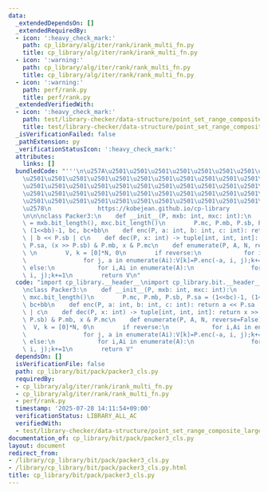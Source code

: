 ```yaml
---
data:
  _extendedDependsOn: []
  _extendedRequiredBy:
  - icon: ':heavy_check_mark:'
    path: cp_library/alg/iter/rank/irank_multi_fn.py
    title: cp_library/alg/iter/rank/irank_multi_fn.py
  - icon: ':warning:'
    path: cp_library/alg/iter/rank/rank_multi_fn.py
    title: cp_library/alg/iter/rank/rank_multi_fn.py
  - icon: ':warning:'
    path: perf/rank.py
    title: perf/rank.py
  _extendedVerifiedWith:
  - icon: ':heavy_check_mark:'
    path: test/library-checker/data-structure/point_set_range_composite_large_array.test.py
    title: test/library-checker/data-structure/point_set_range_composite_large_array.test.py
  _isVerificationFailed: false
  _pathExtension: py
  _verificationStatusIcon: ':heavy_check_mark:'
  attributes:
    links: []
  bundledCode: "'''\n\u257A\u2501\u2501\u2501\u2501\u2501\u2501\u2501\u2501\u2501\u2501\
    \u2501\u2501\u2501\u2501\u2501\u2501\u2501\u2501\u2501\u2501\u2501\u2501\u2501\
    \u2501\u2501\u2501\u2501\u2501\u2501\u2501\u2501\u2501\u2501\u2501\u2501\u2501\
    \u2501\u2501\u2501\u2501\u2501\u2501\u2501\u2501\u2501\u2501\u2501\u2501\u2501\
    \u2501\u2501\u2501\u2501\u2501\u2501\u2501\u2501\u2501\u2501\u2501\u2501\u2501\
    \u2578\n             https://kobejean.github.io/cp-library               \n'''\n\
    \n\n\nclass Packer3:\n    def __init__(P, mxb: int, mxc: int):\n        bb, bc\
    \ = mxb.bit_length(), mxc.bit_length()\n        P.mc, P.mb, P.sb, P.sa = (1<<bc)-1,\
    \ (1<<bb)-1, bc, bc+bb\n    def enc(P, a: int, b: int, c: int): return a << P.sa\
    \ | b << P.sb | c\n    def dec(P, x: int) -> tuple[int, int, int]: return x >>\
    \ P.sa, (x >> P.sb) & P.mb, x & P.mc\n    def enumerate(P, A, N, reverse=False):\
    \ \n        V, k = [0]*N, 0\n        if reverse:\n            for i,Ai in enumerate(A):\n\
    \                for j, a in enumerate(Ai):V[k]=P.enc(-a, i, j);k+=1\n       \
    \ else:\n            for i,Ai in enumerate(A):\n                for j, a in enumerate(Ai):V[k]=P.enc(a,\
    \ i, j);k+=1\n        return V\n"
  code: "import cp_library.__header__\nimport cp_library.bit.__header__\nimport cp_library.bit.pack.__header__\n\
    \nclass Packer3:\n    def __init__(P, mxb: int, mxc: int):\n        bb, bc = mxb.bit_length(),\
    \ mxc.bit_length()\n        P.mc, P.mb, P.sb, P.sa = (1<<bc)-1, (1<<bb)-1, bc,\
    \ bc+bb\n    def enc(P, a: int, b: int, c: int): return a << P.sa | b << P.sb\
    \ | c\n    def dec(P, x: int) -> tuple[int, int, int]: return x >> P.sa, (x >>\
    \ P.sb) & P.mb, x & P.mc\n    def enumerate(P, A, N, reverse=False): \n      \
    \  V, k = [0]*N, 0\n        if reverse:\n            for i,Ai in enumerate(A):\n\
    \                for j, a in enumerate(Ai):V[k]=P.enc(-a, i, j);k+=1\n       \
    \ else:\n            for i,Ai in enumerate(A):\n                for j, a in enumerate(Ai):V[k]=P.enc(a,\
    \ i, j);k+=1\n        return V"
  dependsOn: []
  isVerificationFile: false
  path: cp_library/bit/pack/packer3_cls.py
  requiredBy:
  - cp_library/alg/iter/rank/irank_multi_fn.py
  - cp_library/alg/iter/rank/rank_multi_fn.py
  - perf/rank.py
  timestamp: '2025-07-28 14:11:54+09:00'
  verificationStatus: LIBRARY_ALL_AC
  verifiedWith:
  - test/library-checker/data-structure/point_set_range_composite_large_array.test.py
documentation_of: cp_library/bit/pack/packer3_cls.py
layout: document
redirect_from:
- /library/cp_library/bit/pack/packer3_cls.py
- /library/cp_library/bit/pack/packer3_cls.py.html
title: cp_library/bit/pack/packer3_cls.py
---
```

